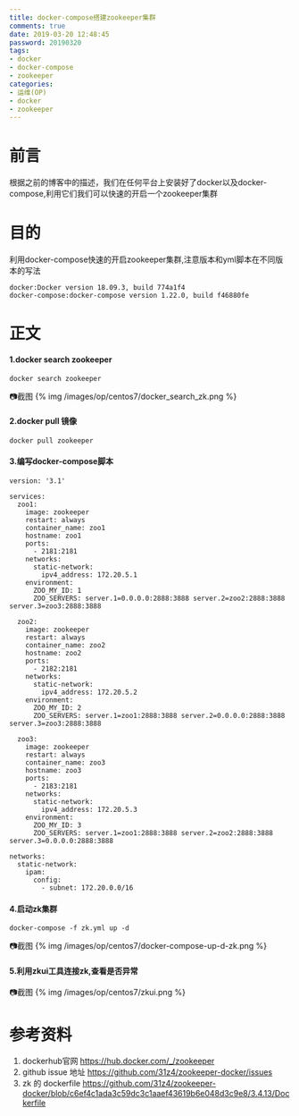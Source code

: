 ```yaml
---
title: docker-compose搭建zookeeper集群
comments: true
date: 2019-03-20 12:48:45
password: 20190320
tags:
- docker
- docker-compose
- zookeeper
categories:
- 运维(OP)
- docker
- zookeeper
---
```

# 前言
根据之前的博客中的描述，我们在任何平台上安装好了docker以及docker-compose,利用它们我们可以快速的开启一个zookeeper集群
# 目的
利用docker-compose快速的开启zookeeper集群,注意版本和yml脚本在不同版本的写法
```
docker:Docker version 18.09.3, build 774a1f4
docker-compose:docker-compose version 1.22.0, build f46880fe
```
<!-- more -->
# 正文
#### 1.docker search zookeeper
```
docker search zookeeper
```
:camera:截图
{% img /images/op/centos7/docker_search_zk.png %}
#### 2.docker pull 镜像
```
docker pull zookeeper
```
#### 3.编写docker-compose脚本
```
version: '3.1'

services:
  zoo1:
    image: zookeeper
    restart: always
    container_name: zoo1
    hostname: zoo1
    ports:
      - 2181:2181
    networks:
      static-network:
        ipv4_address: 172.20.5.1
    environment:
      ZOO_MY_ID: 1
      ZOO_SERVERS: server.1=0.0.0.0:2888:3888 server.2=zoo2:2888:3888 server.3=zoo3:2888:3888

  zoo2:
    image: zookeeper
    restart: always
    container_name: zoo2
    hostname: zoo2
    ports:
      - 2182:2181
    networks:
      static-network:
        ipv4_address: 172.20.5.2
    environment:
      ZOO_MY_ID: 2
      ZOO_SERVERS: server.1=zoo1:2888:3888 server.2=0.0.0.0:2888:3888 server.3=zoo3:2888:3888

  zoo3:
    image: zookeeper
    restart: always
    container_name: zoo3
    hostname: zoo3
    ports:
      - 2183:2181
    networks:
      static-network:
        ipv4_address: 172.20.5.3
    environment:
      ZOO_MY_ID: 3
      ZOO_SERVERS: server.1=zoo1:2888:3888 server.2=zoo2:2888:3888 server.3=0.0.0.0:2888:3888

networks:
  static-network:
    ipam:
      config:
        - subnet: 172.20.0.0/16
```
#### 4.启动zk集群
```
docker-compose -f zk.yml up -d
``` 
:camera:截图
{% img /images/op/centos7/docker-compose-up-d-zk.png %}
#### 5.利用zkui工具连接zk,查看是否异常
:camera:截图
{% img /images/op/centos7/zkui.png %}

# 参考资料
1. dockerhub官网 https://hub.docker.com/_/zookeeper
2. github issue 地址 https://github.com/31z4/zookeeper-docker/issues
3. zk 的 dockerfile https://github.com/31z4/zookeeper-docker/blob/c6ef4c1ada3c59dc3c1aaef43619b6e048d3c9e8/3.4.13/Dockerfile